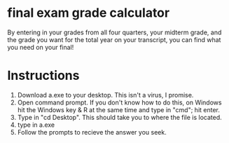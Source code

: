# final exam grade calculator
By entering in your grades from all four quarters, your midterm grade, and the grade you want for the total year on your transcript, you can find what you need on your final!

# Instructions

1. Download a.exe to your desktop. This isn't a virus, I promise.
2. Open command prompt. If you don't know how to do this, on Windows hit the Windows key & R at the same time and type in "cmd"; hit enter.
3. Type in "cd Desktop". This should take you to where the file is located.
4. type in a.exe
5. Follow the prompts to recieve the answer you seek.
